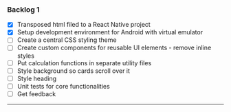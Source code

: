 ### Backlog 1

- [x] Transposed html filed to a React Native project
- [x] Setup development environment for Android with virtual emulator
- [ ] Create a central CSS styling theme
- [ ] Create custom components for reusable UI elements - remove inline styles
- [ ] Put calculation functions in separate utility files
- [ ] Style background so cards scroll over it
- [ ] Style heading
- [ ] Unit tests for core functionalities
- [ ] Get feedback

<hr />

